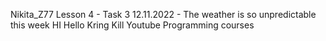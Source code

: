 Nikita_Z77
Lesson 4 - Task 3
12.11.2022 - The weather is so unpredictable this week
HI
Hello
Kring
Kill
Youtube
Programming courses
